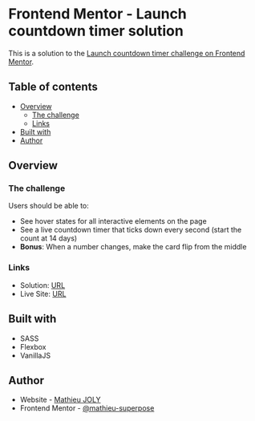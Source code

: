# Frontend Mentor - Launch countdown timer solution

This is a solution to the [Launch countdown timer challenge on Frontend Mentor](https://www.frontendmentor.io/challenges/launch-countdown-timer-N0XkGfyz-).

## Table of contents

- [Overview](#overview)
  - [The challenge](#the-challenge)
  <!-- - [Screenshot](#screenshot) -->
  - [Links](#links)
- [Built with](#built-with)
- [Author](#author)

## Overview

### The challenge

Users should be able to:

- See hover states for all interactive elements on the page
- See a live countdown timer that ticks down every second (start the count at 14 days)
- **Bonus**: When a number changes, make the card flip from the middle

<!-- ### Screenshot

![](./screenshot.jpg) -->

### Links

- Solution: [URL](https://github.com/mathieu-superpose/launch-countdown-timer/)
- Live Site: [URL](https://mathieu-superpose.github.io/launch-countdown-timer/)


## Built with

- SASS
- Flexbox
- VanillaJS

## Author

- Website - [Mathieu JOLY](http://www.tropbeau.site/)
- Frontend Mentor - [@mathieu-superpose](https://www.frontendmentor.io/profile/mathieu-superpose)
